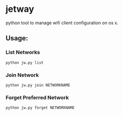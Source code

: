 # jetway

python tool to manage wifi client configuration on os x.

## Usage:

### List Networks

    python jw.py list 

### Join Network

    python jw.py join NETWORKNAME

### Forget Preferred Network

    python jw.py forget NETWORKNAME

